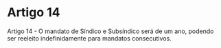 # Artigo 14

Artigo 14 - O mandato de Síndico e Subsíndico será de um ano, podendo ser reeleito indefinidamente para mandatos consecutivos.
